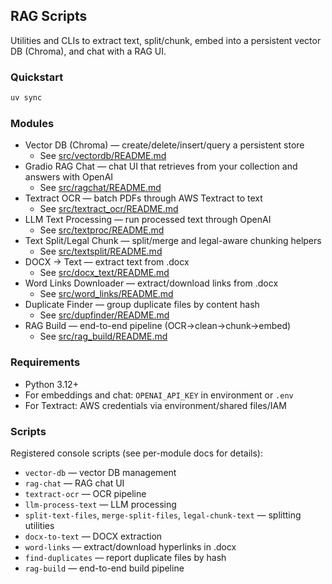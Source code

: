 ## RAG Scripts

Utilities and CLIs to extract text, split/chunk, embed into a persistent vector DB (Chroma), and chat with a RAG UI.

### Quickstart

```bash
uv sync
```

### Modules

- Vector DB (Chroma) — create/delete/insert/query a persistent store
  - See [src/vectordb/README.md](src/vectordb/README.md)
- Gradio RAG Chat — chat UI that retrieves from your collection and answers with OpenAI
  - See [src/ragchat/README.md](src/ragchat/README.md)
- Textract OCR — batch PDFs through AWS Textract to text
  - See [src/textract_ocr/README.md](src/textract_ocr/README.md)
- LLM Text Processing — run processed text through OpenAI
  - See [src/textproc/README.md](src/textproc/README.md)
- Text Split/Legal Chunk — split/merge and legal-aware chunking helpers
  - See [src/textsplit/README.md](src/textsplit/README.md)
- DOCX → Text — extract text from .docx
  - See [src/docx_text/README.md](src/docx_text/README.md)
- Word Links Downloader — extract/download links from .docx
  - See [src/word_links/README.md](src/word_links/README.md)
- Duplicate Finder — group duplicate files by content hash
  - See [src/dupfinder/README.md](src/dupfinder/README.md)
- RAG Build — end-to-end pipeline (OCR→clean→chunk→embed)
  - See [src/rag_build/README.md](src/rag_build/README.md)

### Requirements

- Python 3.12+
- For embeddings and chat: `OPENAI_API_KEY` in environment or `.env`
- For Textract: AWS credentials via environment/shared files/IAM

### Scripts

Registered console scripts (see per-module docs for details):

- `vector-db` — vector DB management
- `rag-chat` — RAG chat UI
- `textract-ocr` — OCR pipeline
- `llm-process-text` — LLM processing
- `split-text-files`, `merge-split-files`, `legal-chunk-text` — splitting utilities
- `docx-to-text` — DOCX extraction
- `word-links` — extract/download hyperlinks in .docx
- `find-duplicates` — report duplicate files by hash
- `rag-build` — end-to-end build pipeline
